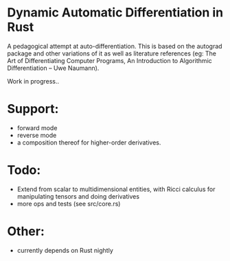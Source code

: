 # Dynamic Automatic Differentiation in Rust

A pedagogical attempt at auto-differentiation. This is based on the autograd package and other variations of it as well as literature references (eg: The Art of Differentiating Computer Programs, An Introduction to Algorithmic Differentiation – Uwe Naumann).

Work in progress..

# Support:
- forward mode
- reverse mode
- a composition thereof for higher-order derivatives.

# Todo:
- Extend from scalar to multidimensional entities, with Ricci calculus for manipulating tensors and doing derivatives
- more ops and tests (see src/core.rs)

# Other:
- currently depends on Rust nightly
